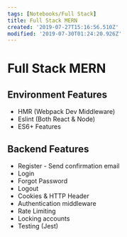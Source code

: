 ```yaml
---
tags: [Notebooks/Full Stack]
title: Full Stack MERN
created: '2019-07-27T15:16:56.510Z'
modified: '2019-07-30T01:24:20.926Z'
---
```


# Full Stack MERN

## Environment Features

- HMR (Webpack Dev Middleware)
- Eslint (Both React & Node)
- ES6+ Features

## Backend Features

- Register - Send confirmation email
- Login
- Forgot Password
- Logout
- Cookies & HTTP Header
- Authentication middleware
- Rate Limiting 
- Locking accounts
- Testing (Jest)

